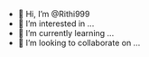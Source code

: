 - 👋 Hi, I’m @Rithi999
- 👀 I’m interested in ...
- 🌱 I’m currently learning ...
- 💞️ I’m looking to collaborate on ...
  

<!---
Rithi999/Rithi999 is a ✨ special ✨ repository because its `README.md` (this file) appears on your GitHub profile.
You can click the Preview link to take a look at your changes.
--->
